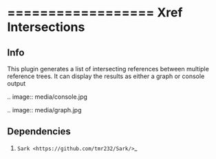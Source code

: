 ==================
Xref Intersections
==================

Info
----

This plugin generates a list of intersecting references between multiple reference trees. It can display the results as either a graph or console output

.. image::
    media/console.jpg

.. image::
	media/graph.jpg

Dependencies
------------

1. `Sark <https://github.com/tmr232/Sark/>`_